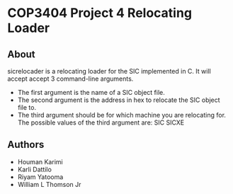 # COP3404 Project 4 Relocating Loader

## About
sicrelocader is a relocating loader for the SIC implemented in C. It will
accept accept 3 command-line arguments.

- The first argument is the name of a SIC object file.
- The second argument is the address in hex to relocate the SIC object file to.
- The third argument should be for which machine you are relocating for.
  The possible values of the third argument are: SIC SICXE

## Authors
- Houman Karimi
- Karli Dattilo
- Riyam Yatooma
- William L Thomson Jr
